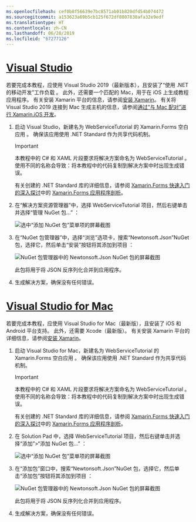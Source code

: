 ```yaml
---
ms.openlocfilehash: cef0b8f56639e7bc8571ab01b820dfd54b074472
ms.sourcegitcommit: a153623a69b5cb125f672df8007838afa32e9edf
ms.translationtype: HT
ms.contentlocale: zh-CN
ms.lasthandoff: 06/20/2019
ms.locfileid: "67277126"
---
```

# <a name="visual-studiotabvswin"></a>[Visual Studio](#tab/vswin)

若要完成本教程，应使用 Visual Studio 2019（最新版本），且安装了“使用 .NET 的移动开发”工作负载  。 此外，还需要一个匹配的 Mac，用于在 iOS 上生成教程应用程序。 有关安装 Xamarin 平台的信息，请参阅[安装 Xamarin](~/get-started/installation/index.md)。 有关将 Visual Studio 2019 连接到 Mac 生成主机的信息，请参阅[通过“与 Mac 配对”进行 Xamarin.iOS 开发](~/ios/get-started/installation/windows/connecting-to-mac/index.md)。

1. 启动 Visual Studio，新建名为 WebServiceTutorial 的 Xamarin.Forms 空白应用  。 确保该应用使用 .NET Standard 作为共享代码机制。

    > [!IMPORTANT]
    > 本教程中的 C# 和 XAML 片段要求将解决方案命名为 WebServiceTutorial  。 使用不同的名称会导致：将本教程中的代码复制到解决方案中时出现生成错误。

    有关创建的 .NET Standard 库的详细信息，请参阅 [Xamarin.Forms 快速入门的深入探讨](~/get-started/first-app/index.md)中的 [Xamarin.Forms 应用程序剖析](~/get-started/first-app/index.md)。

1. 在“解决方案资源管理器”中，选择 WebServiceTutorial 项目，然后右键单击并选择“管理 NuGet 包…”    ：

    ![选中“添加 NuGet 包”菜单项的屏幕截图](../images/vs/add-nuget-packages.png "添加 NuGet 包菜单项")

1. 在“NuGet 包管理器”中，选择“浏览”选项卡，搜索“Newtonsoft.Json”NuGet 包，选择它，然后单击“安装”按钮将其添加到项目     ：

    ![NuGet 包管理器中的 Newtonsoft.Json NuGet 包的屏幕截图](../images/vs/add-package.png "Newtonsoft.Json NuGet 包")

    此包将用于将 JSON 反序列化合并到应用程序。

1. 生成解决方案，确保没有任何错误。

# <a name="visual-studio-for-mactabvsmac"></a>[Visual Studio for Mac](#tab/vsmac)

若要完成本教程，应使用 Visual Studio for Mac（最新版），且安装了 iOS 和 Android 平台支持。 此外，还需要 Xcode（最新版）。 有关安装 Xamarin 平台的详细信息，请参阅[安装 Xamarin](~/get-started/installation/index.md)。

1. 启动 Visual Studio for Mac，新建名为 WebServiceTutorial 的 Xamarin.Forms 空白应用  。 确保该应用使用 .NET Standard 作为共享代码机制。

    > [!IMPORTANT]
    > 本教程中的 C# 和 XAML 片段要求将解决方案命名为 WebServiceTutorial  。 使用不同的名称会导致：将本教程中的代码复制到解决方案中时出现生成错误。

    有关创建的 .NET Standard 库的详细信息，请参阅 [Xamarin.Forms 快速入门的深入探讨](~/get-started/first-app/index.md)中的 [Xamarin.Forms 应用程序剖析](~/get-started/first-app/index.md)。

1. 在 Solution Pad 中，选择 WebServiceTutorial 项目，然后右键单击并选择“添加”>“添加 NuGet 包…”    ：

    ![选中“添加 NuGet 包”菜单项的屏幕截图](../images/vsmac/add-nuget-packages.png "添加 NuGet 包菜单项")

1. 在“添加包”窗口中，搜索“Newtonsoft.Json”NuGet 包，选择它，然后单击“添加包”按钮将其添加到项目    ：

    ![NuGet 包管理器中的 Newtonsoft.Json NuGet 包的屏幕截图](../images/vsmac/add-package.png "Newtonsoft.Json NuGet 包")

    此包将用于将 JSON 反序列化合并到应用程序。

1. 生成解决方案，确保没有任何错误。
